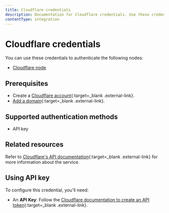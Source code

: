 ```yaml
---
title: Cloudflare credentials
description: Documentation for Cloudflare credentials. Use these credentials to authenticate Cloudflare in n8n, a workflow automation platform.
contentType: integration
---
```


# Cloudflare credentials

You can use these credentials to authenticate the following nodes:

* [Cloudflare node](/integrations/builtin/app-nodes/n8n-nodes-base.cloudflare/)

## Prerequisites

- Create a [Cloudflare account](https://developers.cloudflare.com/fundamentals/setup/account/){:target=_blank .external-link}.
- [Add a domain](https://developers.cloudflare.com/fundamentals/setup/manage-domains/add-site/){:target=_blank .external-link}.

## Supported authentication methods

- API key

## Related resources

Refer to [Cloudflare's API documentation](https://developers.cloudflare.com/fundamentals/api/){:target=_blank .external-link} for more information about the service.

## Using API key

To configure this credential, you'll need:

- An **API Key**: Follow the [Cloudflare documentation to create an API token](https://developers.cloudflare.com/fundamentals/api/get-started/create-token/){:target=_blank .external-link}.

